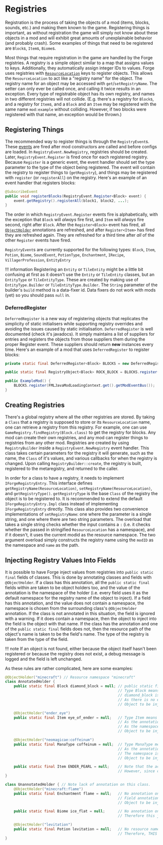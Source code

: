 Registries
==========

Registration is the process of taking the objects of a mod (items, blocks, sounds, etc.) and making them known to the game. Registering things is important, as without registration the game will simply not know about these objects in a mod and will exhibit great amounts of unexplainable behavior (and probably crash). Some examples of things that need to be registered are `Block`s, `Item`s, `Biome`s.

Most things that require registration in the game are handled by the Forge registries. A registry is a simple object similar to a map that assigns values to keys. Additionally, they automatically assign integer IDs to values. Forge uses registries with [`ResourceLocation`][ResourceLocation] keys to register objects. This allows the `ResourceLocation` to act like a "registry name" for the object. The registry name for an object may be accessed with `get`/`setRegistryName`. The setter can only ever be called once, and calling it twice results in an exception. Every type of registrable object has its own registry, and names in two different registries will not collide. (E.g. there's a registry for `Block`s, and a registry for `Item`s, and a `Block` and an `Item` may be registered with the same name `mod:example` without colliding. However, if two blocks were registered with that name, an exception would be thrown.)

Registering Things
------------------

The recommended way to register things is through the `RegistryEvent`s. These [events][] are fired after mod constructors are called and before configs are loaded. In `RegistryEvent.NewRegistry`, registries should be created. Later, `RegistryEvent.Register` is fired once for each registered registry. Because `Register` is a generic event, the event handler should set the type parameter to the type of the object being registered. The event will contain the registry to register things to (`getRegistry`), and things may be registered with `register` (or `registerAll`) on the registry. Here's an example of an event handler that registers blocks:

```java
@SubscribeEvent
public void registerBlocks(RegistryEvent.Register<Block> event) {
    event.getRegistry().registerAll(block1, block2, ...);
}
```

The order in which `RegistryEvent.Register` events fire is alphabetically, with the exception that `Block` will *always* fire first, and `Item` will *always* fire second, right after `Block`. After the `Register<Block>` event has fired, all [`ObjectHolder`][ObjectHolder] annotations are refreshed, and after `Register<Item>` has fired they are refreshed again. They are refreshed for a third time after *all* of the other `Register` events have fired.

`RegistryEvent`s are currently supported for the following types: `Block`, `Item`, `Potion`, `Biome`, `SoundEvent`, `PotionType`, `Enchantment`, `IRecipe`, `VillagerProfession`, `EntityEntry`

!!! information
	Registering an `Entity` or `TileEntity` might be a little bit confusing at first as it doesn't use the `Entity` or `TileEntity` classes, but an `EntityType` or `TileEntityType`. These are created by making use of `EntityType.Builder` or `TileEntityType.Builder`.
	The `String` parameter of the builder's `build` method is a data-fixer id. Data fixers do not work with mods (yet) so you should pass `null` in.

### DeferredRegister
`DeferredRegister` is a new way of registering objects that replicates the simplicity of static initialisers while supporting registry overrides and avoiding the issues caused by static initialisation. `DeferredRegister` is well documented (check it's javadocs). It simply maintains a list of suppliers for entries and registers the objects from those suppliers them during the proper Register event. These suppliers should return **new** instances every time. Here's an example of a mod that uses `DeferredRegister` to register blocks:

```java
private static final DeferredRegister<Block> BLOCKS = new DeferredRegister<>(ForgeRegistries.BLOCKS, MODID);

public static final RegistryObject<Block> ROCK_BLOCK = BLOCKS.register("rock", () -> new Block(Block.Properties.create(Material.ROCK)));

public ExampleMod() {
	BLOCKS.register(FMLJavaModLoadingContext.get().getModEventBus());
}
```

Creating Registries
-------------------

There's a global registry where all the other registries are stored. By taking a `Class` that a registry is supposed to store or its `ResourceLocation` name, one can retrieve a registry from this registry. For example, one can use `GameRegistry.findRegistry(Block.class)` to get the registry for blocks. Any mod can create their own registries, and any mod can register things to registries from any other mod. Registries are created by using `RegistryBuilder` inside a `RegistryEvent.NewRegistry` event handler. This class takes certain parameters for the registry it will generate, such as the name, the `Class` of it's values, and various callbacks for when the registry is changed. Upon calling `RegistryBuilder::create`, the registry is built, registered to the metaregistry, and returned to the caller.

In order for a class to have a registry, it needs to implement `IForgeRegistryEntry`. This interface defines `getRegistryName(ResourceLocation)`, `setRegistryName(ResourceLocation)`, and `getRegistryType()`. `getRegistryType` is the base `Class` of the registry the object is to be registered to. It is recommended to extend the default `IForgeRegistryEntry.Impl` class instead of implementing `IForgeRegistryEntry` directly. This class also provides two convenience implementations of `setRegistryName`: one where the parameter is a single string, and one where there are two string parameters. The overload that takes a single string checks whether the input contains a `:` (i.e. it checks whether the passed in stringified `ResourceLocation` has a namespace), and if it doesn't, it uses the current modid as the resource namespace. The two argument overload simply constructs the registry name using the `modID` as the namespace and `name` as the path.

Injecting Registry Values Into Fields
-------------------------------------

It is possible to have Forge inject values from registries into `public static final` fields of classes. This is done by annotating classes and fields with `@ObjectHolder`. If a class has this annotation, all the `public static final` fields within are taken to be object holders too, and the value of the annotation is the namespace of the holder (i.e. every field uses it as the default namespace for the registry name of the object to inject). If a field has this annotation, and the value does not contain a namespace, the namespace is chosen from the surrounding class's `@ObjectHolder` annotation. If the class is not annotated in this situation, the field is ignored with a warning. If it does contain a namespace, then the object to inject into the field is the object with that name. If the class has the annotation and one of the `public static final` fields does not, then the resource path of the object's name is taken to be the field's name. The type of the registry is taken from the type of the field.

!!! note
    If an object is not found, either because the object itself hasn't been registered or because the registry does not exist, a debug message is logged and the field is left unchanged.

As these rules are rather complicated, here are some examples:

```java
@ObjectHolder("minecraft") // Resource namespace "minecraft"
class AnnotatedHolder {
    public static final Block diamond_block = null; // public static final is required.
                                                    // Type Block means that the Block registry will be queried.
                                                    // diamond_block is the field name, and as the field is not annotated it is taken to be the resource path.
                                                    // As there is no explicit namespace, "minecraft" is inherited from the class.
                                                    // Object to be injected: "minecraft:diamond_block" from the Block registry.

    @ObjectHolder("ender_eye")
    public static final Item eye_of_ender = null;   // Type Item means that the Item registry will be queried.
                                                    // As the annotation has the value "ender_eye", that overrides the field's name.
                                                    // As the namespace is not explicit, "minecraft" is inherited from the class.
                                                    // Object to be injected: "minecraft:ender_eye" from the Item registry.

    @ObjectHolder("neomagicae:coffeinum")
    public static final ManaType coffeinum = null;  // Type ManaType means that the ManaType registry will be queried. This is obviously a registry made by a mod.
                                                    // As the annotation has the value "neomagicae:coffeinum", that overrides the field's name.
                                                    // The namespace is explicit, and is "neomagicae", overriding the class's "minecraft" default.
                                                    // Object to be injected: "neomagicae:coffeinum" from the ManaType registry.

    public static final Item ENDER_PEARL = null;    // Note that the actual name is "minecraft:ender_pearl", not "minecraft:ENDER_PEARL".
                                                    // However, since constructing a ResourceLocation lowercases the value, this will work.
}

class UnannotatedHolder { // Note lack of annotation on this class.
    @ObjectHolder("minecraft:flame")
    public static final Enchantment flame = null;   // No annotation on the class means that there is no preset namespace to inherit.
                                                    // Field annotation supplies all the information for the object.
                                                    // Object to be injected: "minecraft:flame" from the Enchantment registry.

    public static final Biome ice_flat = null;      // No annotation on the class or the field.
                                                    // Therefore this just gets ignored.

    @ObjectHolder("levitation")
    public static final Potion levitation = null;   // No resource namespace in annotation, and no default specified by class annotation.
                                                    // Therefore, THIS WILL FAIL. The field annotation needs a namespace, or the class needs an annotation.
}
```

[ResourceLocation]: resources.md#resourcelocation
[events]: ../events/intro.md
[ObjectHolder]: #injecting-registry-values-into-fields
